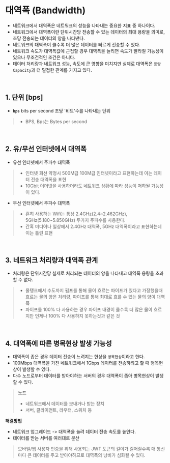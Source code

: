 # 대역폭 (Bandwidth)

- 네트워크에서 대역폭은 네트워크의 성능을 나타내는 중요한 지표 중 하나이다.
- 네트워크에서 대역폭이란 단위시간당 전송할 수 있는 데이터의 최대 용량을 의미로, 초당 전송되는 데이터의 양을 나타낸다.
- 네트워크의 대역폭이 클수록 더 많은 데이터를 빠르게 전송할 수 있다.
- 네트워크 속도가 대역폭값에 근접할 경우 대역폭을 늘리면 속도가 빨라질 가능성이 있으나 무조건적인 조건은 아니다.
- 데이터 처리량과 네트워크 성능, 속도에 큰 영향을 미치지만 실제로 대역폭은 `용량Capacity`과 더 밀접한 관계를 가지고 있다.

<br>

## 1. 단위 [bps]

- **`bps`** bits per second 초당 '비트'수를 나타내는 단위
> - BPS, Bps는 Bytes per second

<br>

## 2. 유/무선 인터넷에서 대역폭

- 유선 인터넷에서 주파수 대역폭

> - 인터넷 회선 약정시 500M급 100M급 인터넷이라고 표현하는데 이는 데이터 전송 대역폭을 표현
> - 10Gbit 이더넷을 사용하더라도 네트워크 상황에 따라 성능이 저하될 가능성이 있다.

- 무선 인터넷에서 주파수 대역폭

> - 흔히 사용하는 Wifi는 통상 2.4GHz(2.4\~2.462GHz), 5GHz(5.180\~5.850GHz) 두가지 주파수를 사용한다.
> - 간혹 미디어나 일상에서 2.4GHz 대역폭, 5GHz 대역폭이라고 표현하는데 이는 틀린 표현

<br>

## 3. 네트워크 처리량과 대역폭 관계

- 처리량은 단위시간당 실제로 처리되는 데이터의 양을 나타내고 대역폭 용량을 초과할 수 없다.

> - 물탱크에서 수도까지 펌프를 통해 물이 흐르는 파이프가 있다고 가정했을때 흐르는 물의 양은 처리량, 파이프를 통해 최대로 흐를 수 있는 물의 양이 대역폭 
> - 파이프를 100% 다 사용하는 경우 파이프 내경이 클수록 더 많은 물이 흐르지만 언제나 100% 다 사용하지 못하는것과 같은 것

<br>

## 4. 대역폭에 따른 병목현상 발생 가능성

- 대역폭이 좁은 경우 데이터 전송이 느려지는 현상을 `병목현상`이라고 한다.
- 100Mbps 대역폭을 가진 네트워크에서 1Gbps 데이터를 전송하려고 할 때 병목현상이 발생할 수 있다.
- 다수 노드로부터 데이터를 받아야하는 서버의 경우 대역폭이 좁아 병목현상이 발생할 수 있다.

> **노드**
> - 네트워크에서 데이터를 보내거나 받는 장치
> - 서버, 클라이언트, 라우터, 스위치 등

**해결방법**
- 네트워크 업그레이드 -> 대역폭을 늘려 데이터 전송 속도를 높인다.
- 데이터를 받는 서버를 여러대로 분산

> 모바일/웹 사용자 인증을 위해 사용되는 JWT 토큰의 길이가 길어질수록 매 통신마다 큰 데이터를 주고 받아야하므로 대역폭의 낭비가 심화될 수 있다.